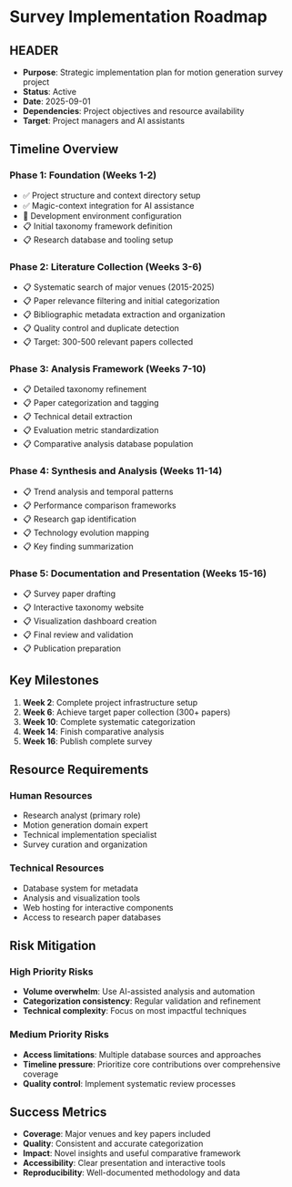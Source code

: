 # Survey Implementation Roadmap

## HEADER
- **Purpose**: Strategic implementation plan for motion generation survey project
- **Status**: Active
- **Date**: 2025-09-01
- **Dependencies**: Project objectives and resource availability
- **Target**: Project managers and AI assistants

## Timeline Overview

### Phase 1: Foundation (Weeks 1-2)
- ✅ Project structure and context directory setup
- ✅ Magic-context integration for AI assistance
- 🔄 Development environment configuration
- 📋 Initial taxonomy framework definition
- 📋 Research database and tooling setup

### Phase 2: Literature Collection (Weeks 3-6)
- 📋 Systematic search of major venues (2015-2025)
- 📋 Paper relevance filtering and initial categorization
- 📋 Bibliographic metadata extraction and organization
- 📋 Quality control and duplicate detection
- 📋 Target: 300-500 relevant papers collected

### Phase 3: Analysis Framework (Weeks 7-10)
- 📋 Detailed taxonomy refinement
- 📋 Paper categorization and tagging
- 📋 Technical detail extraction
- 📋 Evaluation metric standardization
- 📋 Comparative analysis database population

### Phase 4: Synthesis and Analysis (Weeks 11-14)
- 📋 Trend analysis and temporal patterns
- 📋 Performance comparison frameworks
- 📋 Research gap identification
- 📋 Technology evolution mapping
- 📋 Key finding summarization

### Phase 5: Documentation and Presentation (Weeks 15-16)
- 📋 Survey paper drafting
- 📋 Interactive taxonomy website
- 📋 Visualization dashboard creation
- 📋 Final review and validation
- 📋 Publication preparation

## Key Milestones

1. **Week 2**: Complete project infrastructure setup
2. **Week 6**: Achieve target paper collection (300+ papers)
3. **Week 10**: Complete systematic categorization
4. **Week 14**: Finish comparative analysis
5. **Week 16**: Publish complete survey

## Resource Requirements

### Human Resources
- Research analyst (primary role)
- Motion generation domain expert
- Technical implementation specialist
- Survey curation and organization

### Technical Resources
- Database system for metadata
- Analysis and visualization tools
- Web hosting for interactive components
- Access to research paper databases

## Risk Mitigation

### High Priority Risks
- **Volume overwhelm**: Use AI-assisted analysis and automation
- **Categorization consistency**: Regular validation and refinement
- **Technical complexity**: Focus on most impactful techniques

### Medium Priority Risks
- **Access limitations**: Multiple database sources and approaches
- **Timeline pressure**: Prioritize core contributions over comprehensive coverage
- **Quality control**: Implement systematic review processes

## Success Metrics

- **Coverage**: Major venues and key papers included
- **Quality**: Consistent and accurate categorization
- **Impact**: Novel insights and useful comparative framework
- **Accessibility**: Clear presentation and interactive tools
- **Reproducibility**: Well-documented methodology and data